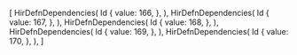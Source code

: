 [
    HirDefnDependencies(
        Id {
            value: 166,
        },
    ),
    HirDefnDependencies(
        Id {
            value: 167,
        },
    ),
    HirDefnDependencies(
        Id {
            value: 168,
        },
    ),
    HirDefnDependencies(
        Id {
            value: 169,
        },
    ),
    HirDefnDependencies(
        Id {
            value: 170,
        },
    ),
]